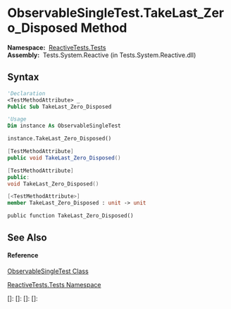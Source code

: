 # ObservableSingleTest.TakeLast\_Zero\_Disposed Method

**Namespace:**  [ReactiveTests.Tests](ReactiveTests.Tests\ReactiveTests.Tests.md)  
**Assembly:**  Tests.System.Reactive (in Tests.System.Reactive.dll)

## Syntax

```vb
'Declaration
<TestMethodAttribute> _
Public Sub TakeLast_Zero_Disposed
```

```vb
'Usage
Dim instance As ObservableSingleTest

instance.TakeLast_Zero_Disposed()
```

```csharp
[TestMethodAttribute]
public void TakeLast_Zero_Disposed()
```

```c++
[TestMethodAttribute]
public:
void TakeLast_Zero_Disposed()
```

```fsharp
[<TestMethodAttribute>]
member TakeLast_Zero_Disposed : unit -> unit 
```

```jscript
public function TakeLast_Zero_Disposed()
```

## See Also

#### Reference

[ObservableSingleTest Class](ObservableSingleTest\ObservableSingleTest.md)

[ReactiveTests.Tests Namespace](ReactiveTests.Tests\ReactiveTests.Tests.md)

[]: 
[]: 
[]: 
[]: 